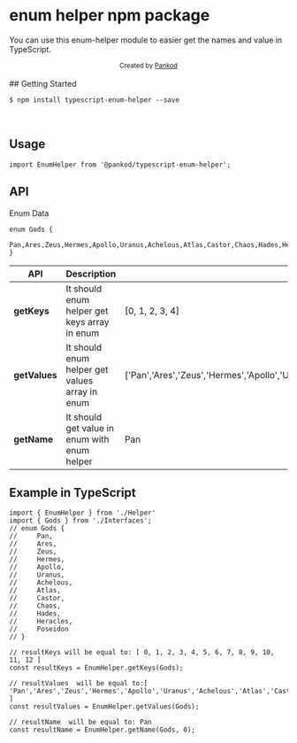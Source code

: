 # enum helper npm package

You can use this enum-helper module to easier get the names and value in TypeScript.
<br/>
<div align="center">
  <sub>Created by <a href="https://www.pankod.com">Pankod</a></sub>
</div>

<br/>
## Getting Started

```
$ npm install typescript-enum-helper --save
```
<br/>

## Usage
```
import EnumHelper from '@pankod/typescript-enum-helper';
```

## API

Enum Data
```
enum Gods {
    Pan,Ares,Zeus,Hermes,Apollo,Uranus,Achelous,Atlas,Castor,Chaos,Hades,Heracles,Poseidon
}
```


| API | Description | Example Output |
| ------ | ------ | ------ | 
| **getKeys** | It should enum helper get keys array in enum |[0, 1, 2, 3, 4]|
| **getValues** | It should enum helper get values array in enum | ['Pan','Ares','Zeus','Hermes','Apollo','Uranus','Achelous','Atlas','Castor','Chaos','Hades','Heracles','Poseidon']
| **getName** |It should get value in enum with enum helper | Pan |

## Example in TypeScript

```
import { EnumHelper } from './Helper'
import { Gods } from './Interfaces';
// enum Gods {
//     Pan,
//     Ares,
//     Zeus,
//     Hermes,
//     Apollo,
//     Uranus,
//     Achelous,
//     Atlas,
//     Castor,
//     Chaos,
//     Hades,
//     Heracles,
//     Poseidon
// }

// resultKeys will be equal to: [ 0, 1, 2, 3, 4, 5, 6, 7, 8, 9, 10, 11, 12 ]
const resultKeys = EnumHelper.getKeys(Gods);

// resultValues  will be equal to:[ 'Pan','Ares','Zeus','Hermes','Apollo','Uranus','Achelous','Atlas','Castor','Chaos','Hades','Heracles','Poseidon' ]
const resultValues = EnumHelper.getValues(Gods);

// resultName  will be equal to: Pan
const resultName = EnumHelper.getName(Gods, 0);


```
